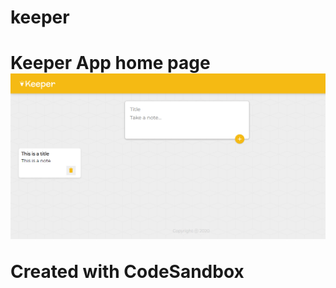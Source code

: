 # keeper
<h1>Keeper App home page
<img src="keeperHomePage.PNG" alt="Home Page">

Created with CodeSandbox
